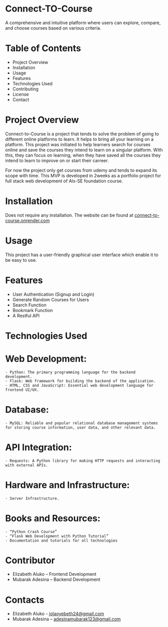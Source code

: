 # Connect-TO-Course
A comprehensive and intuitive platform where users can explore, compare, and choose courses based on various criteria.

# Table of Contents
  - Project Overview
  - Installation
  - Usage
  - Features
  - Technologies Used
  - Contributing
  - License
  - Contact

# Project Overview
Connect-to-Course is a project that tends to solve the problem of going to different online platforms to learn. It helps to bring all your learning on a platform. This project was initiated to help learners search for courses online and save the courses they intend to learn on a singular platform. With this, they can focus on learning, when they have saved all the courses they intend to learn to improve on or start their carreer.

For now the project only get courses from udemy and tends to expand its scope with time. This MVP is developed in 2weeks as a portfolio project for full stack web development of Alx-SE foundation course.

# Installation
Does not require any installation. The website can be found at <a href="https://connect-to-course.onrender.com">connect-to-course.onrender.com</a>

# Usage
This project has a user-friendly graphical user interface which enable it to be easy to use.

# Features
  - User Authentication (Signup and Login)
  - Generate Random Courses for Users
  - Search Function
  - Bookmark Function
  - A Restful API

# Technologies Used
  # Web Development:
    - Python: The primary programming language for the backend development.
    - Flask: Web framework for building the backend of the application.
    - HTML, CSS and JavaScript: Essential web development language for frontend UI/UX.
  # Database:
    - MySQL: Reliable and popular relational database management systems for storing course information, user data, and other relevant data.
  # API Integration:
    - Requests: A Python library for making HTTP requests and interacting with external APIs.
  # Hardware and Infrastructure:
    - Server Infrastructure.
  # Books and Resources:
    - “Python Crash Course”
    - “Flask Web Development with Python Tutorial”
    - Documentation and tutorials for all technologies

# Contributor
  - Elizabeth Aluko – Frontend Development
  - Mubarak Adesina – Backend Development

# Contacts
  - Elizabeth Aluko - jolaoyebeth24@gmail.com
  - Mubarak Adesina – adesinamubarak123@gmail.com
